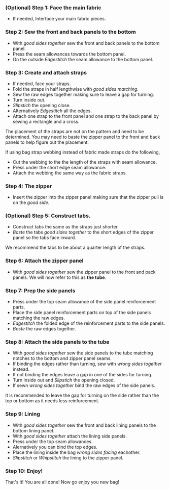 
### (Optional) Step 1: Face the main fabric

- If needed, Interface your main fabric pieces.

### Step 2: Sew the front and back panels to the bottom

- With *good sides together* sew the front and back panels to the bottom panel.
- Press the seam allowances towards the bottom panel.
- On the outside *Edgestitch* the seam allowance to the bottom panel.

### Step 3: Create and attach straps 

- If needed, face your straps.
- Fold the straps in half lengthwise with *good sides matching*.
- Sew the raw edges together making sure to leave a gap for turning.
- Turn inside out.
- *Slipstich* the opening close.
- Alternatively *Edgestitch* all the edges.
- Attach one strap to the front panel and one strap to the back panel by sewing a rectangle and a cross.

<Warning>

The placement of the straps are not on the pattern and need to be determined. You may need to baste the zipper panel to the front and back panels to help figure out the placement.

</Warning>

<Note>

If using bag strap webbing instead of fabric made straps do the following,
- Cut the webbing to the the length of the straps with seam allowance.
- Press under the short edge seam allowance.
- Attach the webbing the same way as the fabric straps.

</Note>

### Step 4: The zipper

- Insert the zipper into the zipper panel making sure that the zipper pull is on the *good side*.

### (Optional) Step 5: Construct tabs.

- Construct tabs the same as the straps just shorter.
- *Baste* the tabs *good sides together* to the short edges of the zipper panel so the tabs face inward.

<Tip>

We recommend the tabs to be about a quarter length of the straps.

</Tip>

### Step 6: Attach the zipper panel

- With *good sides together* sew the zipper panel to the front and pack panels. We will now refer to this as **the tube**.

### Step 7: Prep the side panels

- Press under the top seam allowance of the side panel reinforcement parts.
- Place the side panel reinforcement parts on top of the side panels matching the raw edges.
- *Edgestitch* the folded edge of the reinforcement parts to the side panels.
- *Baste* the raw edges together.

### Step 8: Attach the side panels to the tube

- With *good sides together* sew the side panels to the tube matching notches to the bottom and zipper panel seams.
- If binding the edges rather than turning, sew with *wrong sides together* instead.
- If not binding the edges leave a gap in one of the sides for turning.
- Turn inside out and *Slipstich* the opening closed.
- If sewn *wrong sides together* bind the raw edges of the side panels.

<Note>

It is recommended to leave the gap for turning on the side rather than the top or bottom as it needs less reinforcement.

<Note>

### Step 9: Lining

- With *good sides together* sew the front and back lining panels to the bottom lining panel.
- With *good sides together* attach the lining side panels.
- Press under the top seam allowances.
- Alernatively you can bind the top edges.
- Place the lining inside the bag *wrong sides facing* eachother.
- *Slipstitch* or *Whipstitch* the lining to the zipper panel.

### Step 10: Enjoy!

That's it! You are all done! Now go enjoy you new bag!
